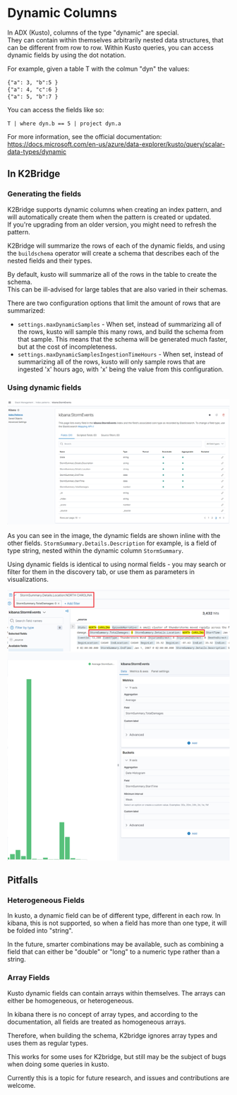 ﻿# Dynamic Columns

In ADX (Kusto), columns of the type "dynamic" are special.  
They can contain within themselves arbitrarily nested data structures, that can be different from row to row.
Within Kusto queries, you can access dynamic fields by using the dot notation.

For example, given a table T with the colmun "dyn" the values:
```
{"a": 3, "b":5 }
{"a": 4, "c":6 }
{"a": 5, "b":7 }
```

You can access the fields like so:
```kusto
T | where dyn.b == 5 | project dyn.a
```

For more information, see the official documentation:
https://docs.microsoft.com/en-us/azure/data-explorer/kusto/query/scalar-data-types/dynamic

## In K2Bridge

### Generating the fields

K2Bridge supports dynamic columns when creating an index pattern, and will automatically create them when the pattern is created or updated.  
If you're upgrading from an older version, you might need to refresh the pattern.

K2Bridge will summarize the rows of each of the dynamic fields, and using the `buildschema` operator will create a schema that describes each of the nested fields and their types.

By default, kusto will summarize all of the rows in the table to create the schema.    
This can be ill-advised for large tables that are also varied in their schemas.

There are two configuration options that limit the amount of rows that are summarized:
* `settings.maxDynamicSamples` - When set, instead of summarizing all of the rows, kusto will sample this many rows, and build the schema from that sample. This means that the schema will be generated much faster, but at the cost of incompleteness.
* `settings.maxDynamicSamplesIngestionTimeHours` - When set, instead of summarizing all of the rows, kusto will only sample rows that are ingested 'x' hours ago, with 'x' being the value from this configuration.

### Using dynamic fields

![Index pattern screen with StormEvents table](images/dynamic%20columns%20index%20patterns.png)

As you can see in the image, the dynamic fields are shown inline with the other fields.
`StormSummary.Details.Description` for example, is a field of type string, nested within the dynamic column `StormSummary`.

Using dynamic fields is identical to using normal fields - you may search or filter for them in the discovery tab, or use them as parameters in visualizations.

![Dynamic fields in the discovery tab](images/dynamic%20fields%20in%20the%20discover%20tab.png)
![Dynamic fields in the visualize tab](images/dynamic%20fields%20in%20the%20visualize%20tab.png)

## Pitfalls

### Heterogeneous Fields

In kusto, a dynamic field can be of different type, different in each row.
In kibana, this is not supported, so when a field has more than one type, it will be folded into "string".

In the future, smarter combinations may be available, such as combining a field that can either be "double" or "long" to a numeric type rather than a string.

### Array Fields

Kusto dynamic fields can contain arrays within themselves.
The arrays can either be homogeneous, or heterogeneous.

In kibana there is no concept of array types, and according to the documentation, all fields are treated as homogeneous arrays.

Therefore, when building the schema, K2bridge ignores array types and uses them as regular types.

This works for some uses for K2bridge, but still may be the subject of bugs when doing some queries in kusto.

Currently this is a topic for future research, and issues and contributions are welcome.


